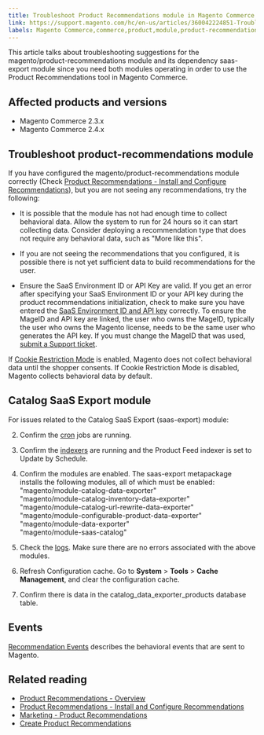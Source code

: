 ```yaml
---
title: Troubleshoot Product Recommendations module in Magento Commerce
link: https://support.magento.com/hc/en-us/articles/360042224851-Troubleshoot-Product-Recommendations-module-in-Magento-Commerce
labels: Magento Commerce,commerce,product,module,product-recommendations,recommendations,saas-export,magento/product-recommendations,2.3.x,how to,2.4.x
---
```


This article talks about troubleshooting suggestions for the magento/product-recommendations module and its dependency saas-export module since you need both modules operating in order to use the Product Recommendations tool in Magento Commerce.

 Affected products and versions
------------------------------

 
 * Magento Commerce 2.3.x
 * Magento Commerce 2.4.x
 
 Troubleshoot product-recommendations module
-------------------------------------------

 If you have configured the magento/product-recommendations module correctly (Check [Product Recommendations - Install and Configure Recommendations](https://devdocs.magento.com/recommendations/install-configure.html "Follow link")), but you are not seeing any recommendations, try the following:

 
 * It is possible that the module has not had enough time to collect behavioral data. Allow the system to run for 24 hours so it can start collecting data. Consider deploying a recommendation type that does not require any behavioral data, such as "More like this".
 
 
 * If you are not seeing the recommendations that you configured, it is possible there is not yet sufficient data to build recommendations for the user.
 
 
 * Ensure the SaaS Environment ID or API Key are valid. If you get an error after specifying your SaaS Environment ID or your API key during the product recommendations initialization, check to make sure you have entered the [SaaS Environment ID and API key](https://docs.magento.com/m2/ce/user_guide/configuration/services/saas.html) correctly. To ensure the MageID and API key are linked, the user who owns the MageID, typically the user who owns the Magento license, needs to be the same user who generates the API key. If you must change the MageID that was used, [submit a Support ticket](https://support.magento.com/hc/en-us/articles/360019088251).
 
 If [Cookie Restriction Mode](https://docs.magento.com/m2/ce/user_guide/stores/compliance-cookie-restriction-mode.html) is enabled, Magento does not collect behavioral data until the shopper consents. If Cookie Restriction Mode is disabled, Magento collects behavioral data by default.

 Catalog SaaS Export module
--------------------------

 For issues related to the Catalog SaaS Export (saas-export) module:

 
 2. Confirm the [cron](https://devdocs.magento.com/guides/v2.3/config-guide/cli/config-cli-subcommands-cron.html) jobs are running.
 4. Confirm the [indexers](https://devdocs.magento.com/guides/v2.3/config-guide/cli/config-cli-subcommands-index.html) are running and the Product Feed indexer is set to Update by Schedule.
 6. Confirm the modules are enabled. The saas-export metapackage installs the following modules, all of which must be enabled:  "magento/module-catalog-data-exporter"  
 "magento/module-catalog-inventory-data-exporter"  
 "magento/module-catalog-url-rewrite-data-exporter"  
 "magento/module-configurable-product-data-exporter"  
 "magento/module-data-exporter"  
 "magento/module-saas-catalog"  
  
 8. Check the [logs](https://devdocs.magento.com/guides/v2.3/config-guide/cli/logging.html). Make sure there are no errors associated with the above modules.
 10. Refresh Configuration cache. Go to **System** > **Tools** > **Cache Management**, and clear the configuration cache.
 12. Confirm there is data in the catalog\_data\_exporter\_products database table.
 
 Events
------

 [Recommendation Events](https://devdocs.magento.com/recommendations/verify.html) describes the behavioral events that are sent to Magento.

 Related reading
---------------

 
 *  [Product Recommendations - Overview](https://devdocs.magento.com/recommendations/product-recs.html "Follow link") 
 *  [Product Recommendations - Install and Configure Recommendations](https://devdocs.magento.com/recommendations/install-configure.html "Follow link") 
 *  [Marketing - Product Recommendations](https://docs.magento.com/m2/ee/user_guide/marketing/product-recommendations.html "Follow link") 
 *  [Create Product Recommendations](https://docs.magento.com/m2/ee/user_guide/marketing/create-new-rec.html "Follow link") 
 
